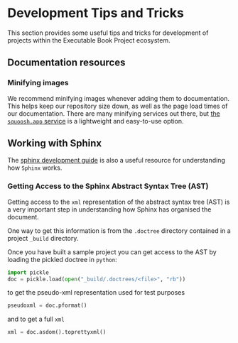 # Development Tips and Tricks

This section provides some useful tips and tricks for development of projects within the Executable Book Project ecosystem.

## Documentation resources

### Minifying images

We recommend minifying images whenever adding them to documentation.
This helps keep our repository size down, as well as the page load times of our documentation.
There are many minifying services out there, but [the `squoosh.app` service](https://squoosh.app/) is a lightweight and easy-to-use option.

## Working with Sphinx

The [sphinx development guide](https://www.sphinx-doc.org/en/master/develop.html) is also a useful resource for understanding how `Sphinx` works.

### Getting Access to the Sphinx Abstract Syntax Tree (AST)

Getting access to the `xml` representation of the abstract syntax tree (AST) is a very
important step in understanding how Sphinx has organised the document.

One way to get this information is from the `.doctree` directory contained in a project `_build` directory.

Once you have built a sample project you can get access to the AST by loading the pickled
doctree in `python`:

```python
import pickle
doc = pickle.load(open("_build/.doctrees/<file>", "rb"))
```

to get the pseudo-xml representation used for test purposes

```python
pseudoxml = doc.pformat()
```

and to get a full `xml`

```python
xml = doc.asdom().toprettyxml()
```
